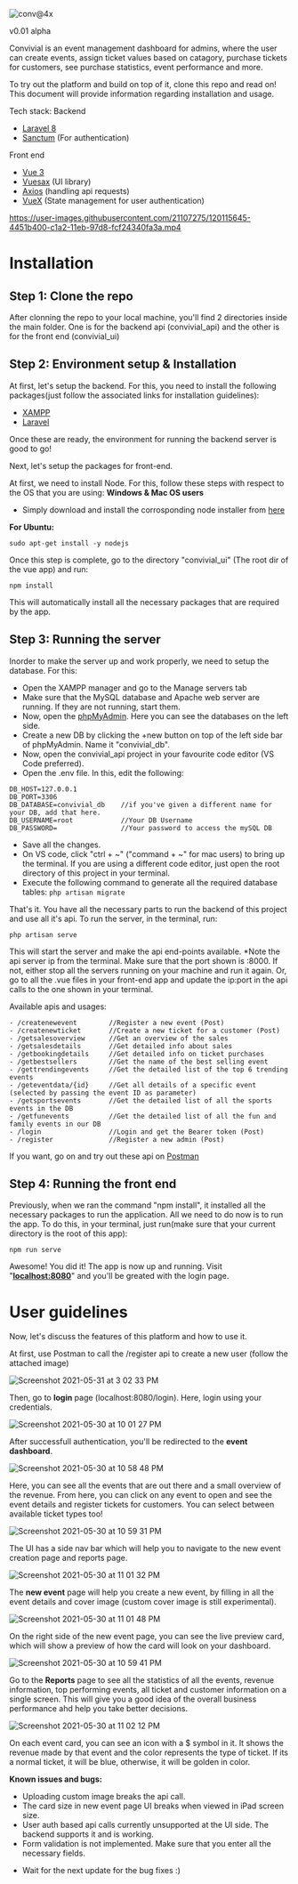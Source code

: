 ![conv@4x](https://user-images.githubusercontent.com/21107275/120108669-e2825180-c183-11eb-9d61-f4f4182e12af.png)

v0.01 alpha

Convivial is an event management dashboard for admins, where the user can create events, assign ticket values based on catagory, purchase tickets for customers, see purchase statistics, event performance and more.

To try out the platform and build on top of it, clone this repo and read on! This document will provide information regarding installation and usage.

Tech stack:
Backend
 - [Laravel 8](https://laravel.com/)
 - [Sanctum](https://laravel.com/docs/8.x/sanctum) (For authentication)

Front end
 - [Vue 3](https://v3.vuejs.org/)
 - [Vuesax](https://vuesax.com/) (UI library) 
 - [Axios](https://www.npmjs.com/package/axios) (handling api requests)
 - [VueX](https://vuex.vuejs.org/) (State management for user authentication)



https://user-images.githubusercontent.com/21107275/120115645-4451b400-c1a2-11eb-97d8-fcf24340fa3a.mp4



# Installation

## Step 1: Clone the repo

After clonning the repo to your local machine, you'll find 2 directories inside the main folder. One is for the backend api (convivial_api) and the other is for the front end (convivial_ui)

## Step 2: Environment setup & Installation

At first, let's setup the backend.
For this, you need to install the following packages(just follow the associated links for installation guidelines):
 - [XAMPP](https://www.apachefriends.org/index.html)
 - [Laravel](https://laravel.com/docs/8.x/installation#your-first-laravel-project)

Once these are ready, the environment for running the backend server is good to go!

Next, let's setup the packages for front-end. 

At first, we need to install Node. For this, follow these steps with respect to the OS that you are using:
**Windows & Mac OS users**
 - Simply download and install the corrosponding node installer from [here](https://nodejs.org/en/)

**For Ubuntu:**

```curl -sL https://deb.nodesource.com/setup_12.x | sudo -E bash -
sudo apt-get install -y nodejs
```

Once this step is complete, go to the directory "convivial_ui" (The root dir of the vue app) and run:

```npm install```

This will automatically install all the necessary packages that are required by the app.

## Step 3: Running the server

Inorder to make the server up and work properly, we need to setup the database. For this:
 - Open the XAMPP manager and go to the Manage servers tab
 - Make sure that the MySQL database and Apache web server are running. If they are not running, start them.
 - Now, open the [phpMyAdmin](http://localhost/phpmyadmin). Here you can see the databases on the left side.
 - Create a new DB by clicking the +new button on top of the left side bar of phpMyAdmin. Name it "convivial_db".
 - Now, open the convivial_api project in your favourite code editor (VS Code preferred).
 - Open the .env file. In this, edit the following:

```DB_CONNECTION=mysql
DB_HOST=127.0.0.1
DB_PORT=3306
DB_DATABASE=convivial_db    //if you've given a different name for your DB, add that here.
DB_USERNAME=root            //Your DB Username
DB_PASSWORD=                //Your password to access the mySQL DB
```
 - Save all the changes.
 - On VS code, click "ctrl + ~" ("command + ~" for mac users) to bring up the terminal. If you are using a different code editor, just open the root directory of this project in your terminal.
 - Execute the following command to generate all the required database tables:
```php artisan migrate```
 
 That's it. You have all the necessary parts to run the backend of this project and use all it's api. To run the server, in the terminal, run:

```php artisan serve```

This will start the server and make the api end-points available.
*Note the api server ip from the terminal. Make sure that the port shown is :8000. If not, either stop all the servers running on your machine and run it again. Or, go to all the .vue files in your front-end app and update the ip:port in the api calls to the one shown in your terminal.

Available apis and usages:

```
- /createnewevent        //Register a new event (Post)
- /createnewticket       //Create a new ticket for a customer (Post)
- /getsalesoverview      //Get an overview of the sales
- /getsalesdetails       //Get detailed info about sales
- /getbookingdetails     //Get detailed info on ticket purchases
- /getbestsellers        //Get the name of the best selling event
- /gettrendingevents     //Get the detailed list of the top 6 trending events
- /geteventdata/{id}     //Get all details of a specific event (selected by passing the event ID as parameter)
- /getsportsevents       //Get the detailed list of all the sports events in the DB
- /getfunevents          //Get the detailed list of all the fun and family events in our DB
- /login                 //Login and get the Bearer token (Post)
- /register              //Register a new admin (Post)
```

If you want, go on and try out these api on [Postman](https://www.postman.com/)

## Step 4: Running the front end

Previously, when we ran the command "npm install", it installed all the necessary packages to run the application.
All we need to do now is to run the app. To do this, in your terminal, just run(make sure that your current directory is the root of this app):

```npm run serve```

Awesome! You did it! The app is now up and running.
Visit "**[localhost:8080](http://localhost:8080/login)**" and you'll be greated with the login page.


# User guidelines

Now, let's discuss the features of this platform and how to use it.

At first, use Postman to call the /register api to create a new user (follow the attached image)

![Screenshot 2021-05-31 at 3 02 33 PM](https://user-images.githubusercontent.com/21107275/120173026-427b0580-c221-11eb-9e2a-33869ee68c70.png)

Then, go to **login** page (localhost:8080/login). Here, login using your credentials. 

![Screenshot 2021-05-30 at 10 01 27 PM](https://user-images.githubusercontent.com/21107275/120112922-a821b000-c195-11eb-9874-df3846100209.png)

After successfull authentication, you'll be redirected to the **event dashboard**. 

![Screenshot 2021-05-30 at 10 58 48 PM](https://user-images.githubusercontent.com/21107275/120114101-2c2a6680-c19b-11eb-9499-94d5afedb4a3.png)

Here, you can see all the events that are out there and a small overview of the revenue. From here, you can click on any event to open and see the event details and register tickets for customers. You can select between available ticket types too!

![Screenshot 2021-05-30 at 10 59 31 PM](https://user-images.githubusercontent.com/21107275/120114139-6562d680-c19b-11eb-9481-68bd4f2cc601.png)

The UI has a side nav bar which will help you to navigate to the new event creation page and reports page.

![Screenshot 2021-05-30 at 11 01 32 PM](https://user-images.githubusercontent.com/21107275/120114149-74498900-c19b-11eb-9b7a-dd5492648e44.png)

The **new event** page will help you create a new event, by filling in all the event details and cover image (custom cover image is still experimental). 

![Screenshot 2021-05-30 at 11 01 48 PM](https://user-images.githubusercontent.com/21107275/120114180-93481b00-c19b-11eb-85a2-5983a8a59541.png)

On the right side of the new event page, you can see the live preview card, which will show a preview of how the card will look on your dashboard.

![Screenshot 2021-05-30 at 10 59 41 PM](https://user-images.githubusercontent.com/21107275/120114155-7c092d80-c19b-11eb-87b2-443c0b6b910d.png)

Go to the **Reports** page to see all the statistics of all the events, revenue information, top performing events, all ticket and customer information on a single screen. This will give you a good idea of the overall business performance ahd help you take better decisions.

![Screenshot 2021-05-30 at 11 02 12 PM](https://user-images.githubusercontent.com/21107275/120114223-be326f00-c19b-11eb-9054-09c067891838.png)

On each event card, you can see an icon with a $ symbol in it. It shows the revenue made by that event and the color represents the type of ticket. If its a normal ticket, it will be blue, otherwise, it will be golden in color.

**Known issues and bugs:**
 - Uploading custom image breaks the api call.
 - The card size in new event page UI breaks when viewed in iPad screen size.
 - User auth based api calls currently unsupported at the UI side. The backend supports it and is working.
 - Form validation is not implemented. Make sure that you enter all the necessary fields.

* Wait for the next update for the bug fixes :)
